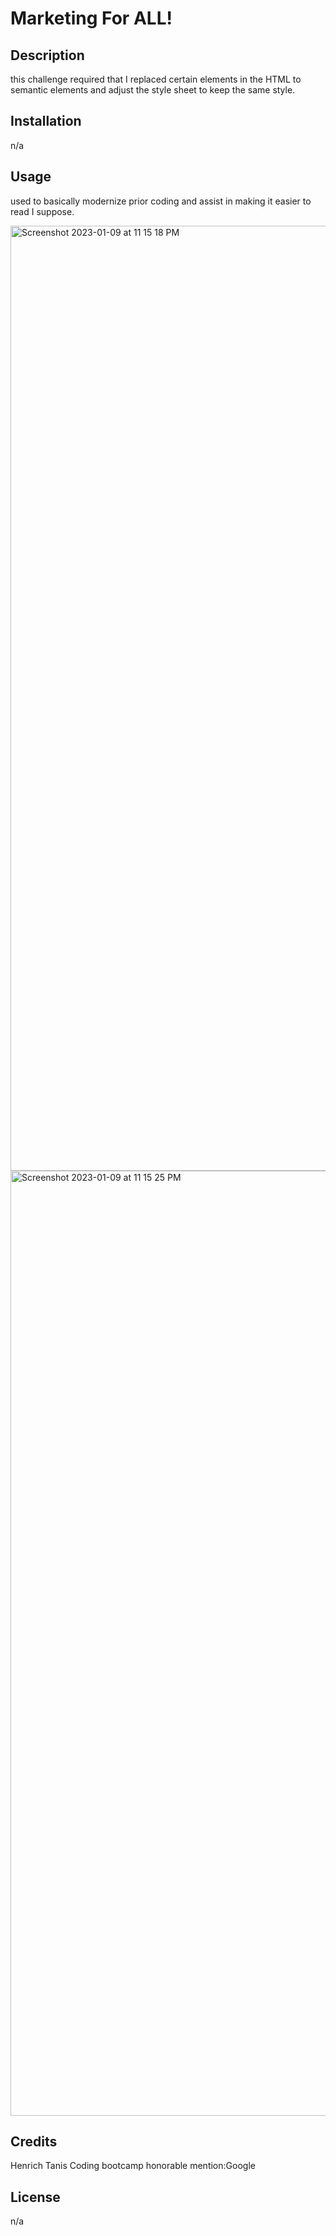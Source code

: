 # Marketing For ALL!

## Description

this challenge required that I replaced certain elements in the HTML to semantic elements and adjust the style sheet to keep the same style.

## Installation

n/a

## Usage

used to basically modernize prior coding and assist in making it easier to read I suppose.

<img width="1512" alt="Screenshot 2023-01-09 at 11 15 18 PM" src="https://user-images.githubusercontent.com/119962472/211461981-ae566a96-2a6a-4011-9731-60a70b7f8fdf.png">

<img width="1512" alt="Screenshot 2023-01-09 at 11 15 25 PM" src="https://user-images.githubusercontent.com/119962472/211462073-9b0d083c-1880-4b3c-98df-c7808922739e.png">


## Credits

Henrich Tanis
Coding bootcamp
honorable mention:Google

## License

n/a

